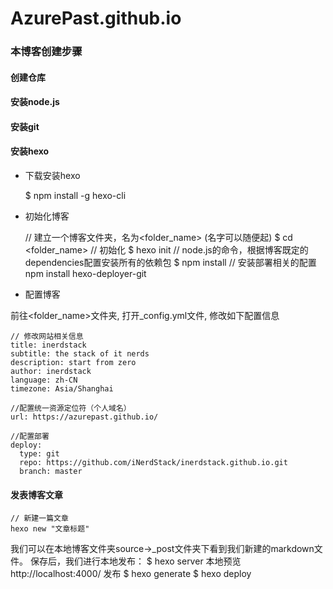# AzurePast.github.io

### 本博客创建步骤

#### 创建仓库
#### 安装node.js
#### 安装git
#### 安装hexo
* 下载安装hexo

    $ npm install -g hexo-cli
    
* 初始化博客

    // 建立一个博客文件夹，名为<folder_name> (名字可以随便起)
    $ cd <folder_name>
    // 初始化
    $ hexo init
    // node.js的命令，根据博客既定的dependencies配置安装所有的依赖包
    $ npm install
    // 安装部署相关的配置
    npm install hexo-deployer-git
    
* 配置博客

前往<folder_name>文件夹, 打开_config.yml文件, 修改如下配置信息

    // 修改网站相关信息
    title: inerdstack
    subtitle: the stack of it nerds
    description: start from zero
    author: inerdstack
    language: zh-CN
    timezone: Asia/Shanghai
    
    //配置统一资源定位符（个人域名）
    url: https://azurepast.github.io/
    
    //配置部署
    deploy:
      type: git
      repo: https://github.com/iNerdStack/inerdstack.github.io.git
      branch: master
      
#### 发表博客文章

    // 新建一篇文章
    hexo new "文章标题"
    
我们可以在本地博客文件夹source->_post文件夹下看到我们新建的markdown文件。
保存后，我们进行本地发布：
    $ hexo server
本地预览
    http://localhost:4000/
发布
    $ hexo generate
    $ hexo deploy

